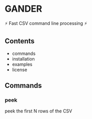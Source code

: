 # GANDER
:zap: Fast CSV command line processing :zap:

## Contents
* commands
* installation
* examples
* license

## Commands
### peek
peek the first N rows of the CSV
